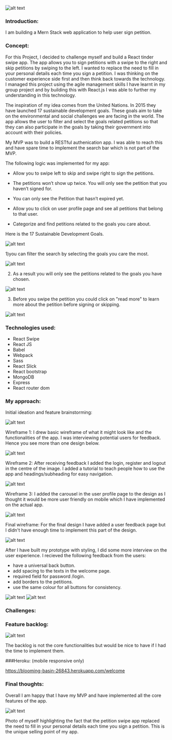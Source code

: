 

![alt text](https://i.imgur.com/moGchyH.png)

### Introduction:

I am building a Mern Stack web application to help user sign petition.

### Concept:

For this Project, I decided to challenge myself and build a React tinder swipe app. The app allows you to sign petitions with a swipe to the right and skip petitions by swiping to the left. I wanted to replace the need to fill in your personal details each time you sign a petition. I was thinking on the customer experience side first and then think back towards the technology. I managed this project using the agile management skills I have learnt in my group project and by building this with React.js I was able to further my understanding in this technology.

The inspiration of my idea comes from the United Nations. In 2015 they have launched 17 sustainable development goals. These goals aim to take on the environmental and social challenges we are facing in the world. The app allows the user to filter and select the goals related petitions so that they can also participate in the goals by taking their government into account with their policies. 

My MVP was to build a RESTful authenication app. I was able to reach this and have spare time to implement the search bar which is not part of the MVP. 

The following logic was implemented for my app: 

* Allow you to swipe left to skip and swipe right to sign the petitions. * The petitions won’t show up twice. You will only see the petition that you haven’t signed for. * You can only see the Petition that hasn’t expired yet. * Allow you to click on user profile page and see all petitions that belong to that user. * Categorize and find petitions related to the goals you care about. 

Here is the 17 Sustainable Development Goals.  

![alt text](https://i.imgur.com/cQFZrsg.png)

1)you can filter the search by selecting the goals you care the most. 

![alt text](https://i.imgur.com/EX0ZiuY.png)

2) As a result you will only see the petitions related to the goals you have chosen. 

![alt text](https://i.imgur.com/T1bizOu.png)

3) Before you swipe the petition you could click on "read more" to learn more about the petition before signing or skipping. 

![alt text](https://i.imgur.com/A0eDqpf.png)


### Technologies used:

* React Swipe
* React JS
* Babel
* Webpack
* Sass
* React Slick
* React bootstrap
* MongoDB
* Express 
* React router dom

### My approach:


Initial ideation and feature brainstorming:

![alt text](https://i.imgur.com/31jXgXj.jpg?1)

Wireframe 1: 
I drew basic wireframe of what it might look like and the functionalities of the app. I was interviewing potential users for feedback. Hence you see more than one design below. 

![alt text](https://i.imgur.com/djup1B5.png)

Wireframe 2: 
After receiving feedback I added the login, register and logout in the centre of the image. I added a tutorial to teach people how to use the app and headings/subheading for easy navigation.

![alt text](https://i.imgur.com/X9SA5JO.png)

Wireframe 3: 
I added the carousel in the user profile page to the design as I thought it would be more user friendly on mobile which I have implemented on the actual app.  

![alt text](https://i.imgur.com/dDxTc9x.png)

Final wireframe: 
For the final design I have added a user feedback page but I didn't have enough time to implement this part of the design. 


![alt text](https://i.imgur.com/ognl4md.png)

After I have built my prototype with styling, I did some more interview on the user experience. I recieved the following feedback from the users: 

* have a universal back button.
* add spacing to the texts in the welcome page.
* required field for password /login.
* add borders to the petitions. 
* use the same colour for all buttons for consistency.

![alt text](https://i.imgur.com/jphXbOl.png)
![alt text](https://i.imgur.com/wzINZpu.png)


### Challenges:



### Feature backlog:

![alt text](https://i.imgur.com/vgErKNe.png)

The backlog is not the core functionalities but would be nice to have if I had the time to implement them. 

###Heroku:
(mobile responsive only)

https://blooming-basin-26843.herokuapp.com/welcome


### Final thoughts:
Overall I am happy that I have my MVP and have implemented all the core features of the app. 

![alt text](https://i.imgur.com/3U05kcQ.jpg)

Photo of myself highlighting the fact that the petition swipe app replaced the need to fill in your personal details each time you sign a petition. This is the unique selling point of my app.

